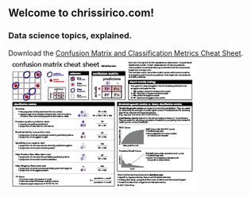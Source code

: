## Welcome to chrissirico.com!
### Data science topics, explained.

Download the [Confusion Matrix and Classification Metrics Cheat Sheet](files/confusion-matrix-classification-metrics.pdf).  
![Confusion Matrix and Classification Metrics Cheat Sheet preview](images/CM-classification-cheat-sheet.png)
